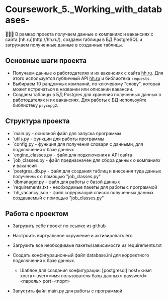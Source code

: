 # Coursework_5._Working_with_databases-
<aside>
🧑🏻‍💻 В рамках проекта получаем данные о компаниях и вакансиях с сайта [hh.ru](http://hh.ru/), создаем таблицы в БД PostgreSQL и загружаем полученные данные в созданные таблицы.

</aside>

## Основные шаги проекта

- Получаем данные о работодателях и их вакансиях с сайта [hh.ru](http://hh.ru/). Для этого используется публичный API [hh.ru](http://hh.ru/) и библиотека `requests`.
- Выбираем 10 рандомных компаний, по ключевому "слову", которая может встречаться в названии или описании вакансии.
- Создаем таблицы в БД Postgres для хранения полученных данных о работодателях и их вакансиях. Для работы с БД используйте библиотеку `psycopg2`.

## Структура проекта
- `main.py - основной файл для запуска программы
- `utils.py - функции для работы программы
- `config.py - функция для получения словаря с данными, для подключения к базе данных
- `engine_classes.py - файл для подключения к API сайта
- `job_classes.py - файл предназначен для сбора данных о компаниях и вакансий
- `postgres_db.py - файл для создания таблиц и внесения туда данных полученных с помощью "job_classes.py"
- `dbmanager.py - файл для работы с базой данных
- `requirements.txt - необходимые пакеты для работы с программой
- `hh_vacancy.json - файл содержащий список полученных данных создаваемый с помощью "job_classes.py"



## Работа с проектом

- Загрузить себе проект по ссылке из github
- Настроить виртуальное окружение и активировать его
- Загрузить все необходимые пакеты/зависимости из requirements.txt
- Создать конфигурационный файл database.ini для корректного подключения к базе данных. 

  - Шаблон для создания конфигурации:
  [postgresql]
      host=<имя хоста>
      user=<имя пользователя базы данных>
      password=<пароль>
      port=<порт>

- Запустить файл main.py для работы с программой
